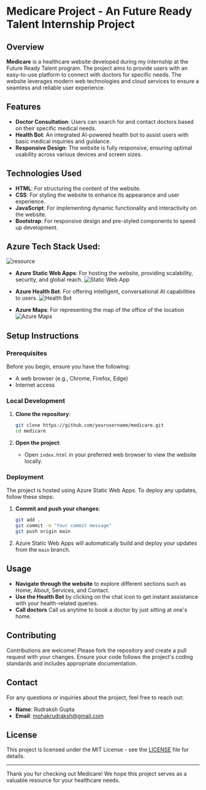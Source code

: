 # Medicare Project - An Future Ready Talent Internship Project

## Overview

**Medicare** is a healthcare website developed during my internship at the Future Ready Talent program. The project aims to provide users with an easy-to-use platform to connect with doctors for specific needs. The website leverages modern web technologies and cloud services to ensure a seamless and reliable user experience.

## Features

- **Doctor Consultation**: Users can search for and contact doctors based on their specific medical needs.
- **Health Bot**: An integrated AI-powered health bot to assist users with basic medical inquiries and guidance.
- **Responsive Design**: The website is fully responsive, ensuring optimal usability across various devices and screen sizes.

## Technologies Used

- **HTML**: For structuring the content of the website.
- **CSS**: For styling the website to enhance its appearance and user experience.
- **JavaScript**: For implementing dynamic functionality and interactivity on the website.
- **Bootstrap**: For responsive design and pre-styled components to speed up development.

## Azure Tech Stack Used:
![resource](https://github.com/mohakrudrakshh/frtAzureProject/assets/160280438/d847f7dd-0731-4dd1-8db6-f289194863f8)

- **Azure Static Web Apps**: For hosting the website, providing scalability, security, and global reach.
  ![Static Web App](https://github.com/mohakrudrakshh/frtAzureProject/assets/160280438/c2f70fa1-f498-45a8-8a02-fbd7b87f1e53)

- **Azure Health Bot**: For offering intelligent, conversational AI capabilities to users.
  ![Health Bot](https://github.com/mohakrudrakshh/frtAzureProject/assets/160280438/133c7d51-9fac-45bb-8b7a-f4a84b238e6d)

- **Azure Maps**: For representing the map of the office of the location
![Azure Maps](https://github.com/mohakrudrakshh/frtAzureProject/assets/160280438/e67c39fa-0bd7-4a15-9a6d-b4e7dca67763)

## Setup Instructions

### Prerequisites

Before you begin, ensure you have the following:

- A web browser (e.g., Chrome, Firefox, Edge)
- Internet access

### Local Development

1. **Clone the repository**:
    ```sh
    git clone https://github.com/yourusername/medicare.git
    cd medicare
    ```

2. **Open the project**:
    - Open `index.html` in your preferred web browser to view the website locally.

### Deployment

The project is hosted using Azure Static Web Apps. To deploy any updates, follow these steps:

1. **Commit and push your changes**:
    ```sh
    git add .
    git commit -m "Your commit message"
    git push origin main
    ```

2. Azure Static Web Apps will automatically build and deploy your updates from the `main` branch.

## Usage

- **Navigate through the website** to explore different sections such as Home, About, Services, and Contact.
- **Use the Health Bot** by clicking on the chat icon to get instant assistance with your health-related queries.
- **Call doctors** Call us anytime to book a doctor by just sitting at one's home.

## Contributing

Contributions are welcome! Please fork the repository and create a pull request with your changes. Ensure your code follows the project's coding standards and includes appropriate documentation.

## Contact

For any questions or inquiries about the project, feel free to reach out:

- **Name**: Rudraksh Gupta
- **Email**: mohakrudraksh@gmail.com

## License

This project is licensed under the MIT License - see the [LICENSE](LICENSE) file for details.

---

Thank you for checking out Medicare! We hope this project serves as a valuable resource for your healthcare needs.
